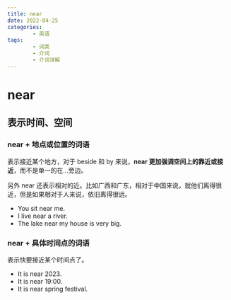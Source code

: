 ```yaml
---
title: near
date: 2022-04-25
categories:
        - 英语
tags:
        - 词类
        - 介词
        - 介词详解
---
```


# near

## 表示时间、空间

### near + 地点或位置的词语

表示接近某个地方，对于 beside 和 by 来说，**near 更加强调空间上的靠近或接近**，而不是单一的在...旁边。

另外 near 还表示相对的近。比如广西和广东，相对于中国来说，就他们离得很近，但是如果相对于人来说，依旧离得很远。

- You sit near me.
- I live near a river.
- The lake near my house is very big.

### near + 具体时间点的词语

表示快要接近某个时间点了。

- It is near 2023.
- It is near 19:00.
- It is near spring festival.
